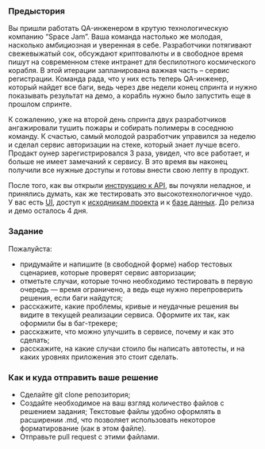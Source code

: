 ### Предыстория

Вы пришли работать QA-инженером в крутую технологическую компанию “Space Jam”. Ваша команда настолько же молодая, насколько амбициозная и уверенная в себе. Разработчики потягивают свежевыжатый сок, обсуждают криптовалюты и в свободное время пишут на современном стеке интранет для беспилотного космического корабля. В этой итерации запланирована важная часть – сервис регистрации. Команда рада, что у них есть теперь QA-инженер, который найдет все баги, ведь через две недели конец спринта и нужно показывать результат на демо, а корабль нужно было запустить еще в прошлом спринте.


К сожалению, уже на второй день спринта двух разработчиков ангажировали тушить пожары и собирать полимеры в соседнюю команду. К счастью, самый молодой разработчик управился за неделю и сделал сервис авторизации на стеке, который знает лучше всего. Продакт оунер зарегистрировался 3 раза, увидел, что все работает, и больше не имеет замечаний к сервису. В это время вы наконец получили все нужные доступы и готовы внести свою лепту в продукт.


После того, как вы открыли [инструкцию к API](API.md), вы почуяли неладное, и принялись думать, как же тестировать это высокотехнологичное чудо. У вас есть [UI](ui.png), доступ к [исходникам проекта](backend.php) и к [базе данных](db.sql). До релиза и демо осталось 4 дня.

### Задание
Пожалуйста:
  * придумайте и напишите (в свободной форме) набор тестовых сценариев, которые проверят сервис авторизации;
  * отметьте случаи, которые точно необходимо тестировать в первую очередь — время ограничено, а ведь еще нужно перепроверить решения, если баги найдутся;
  * расскажите, какие проблемы, кривые и неудачные решения вы видите в текущей реализации сервиса. Оформите их так, как оформили бы в баг-трекере;
  * расскажите, что можно улучшить в сервисе, почему и как это сделать;
  * расскажите, на какие случаи стоило бы написать автотесты, и на каких уровнях приложения это стоит сделать.

### Как и куда отправить ваше решение
  * Сделайте git clone репозитория;
  * Создайте необходимое на ваш взгляд количество файлов с решением задания; Текстовые файлы удобно оформлять в расширении .md, что позволяет использовать некоторое форматирование (как в этом файле).
  * Отправьте pull request с этими файлами.
